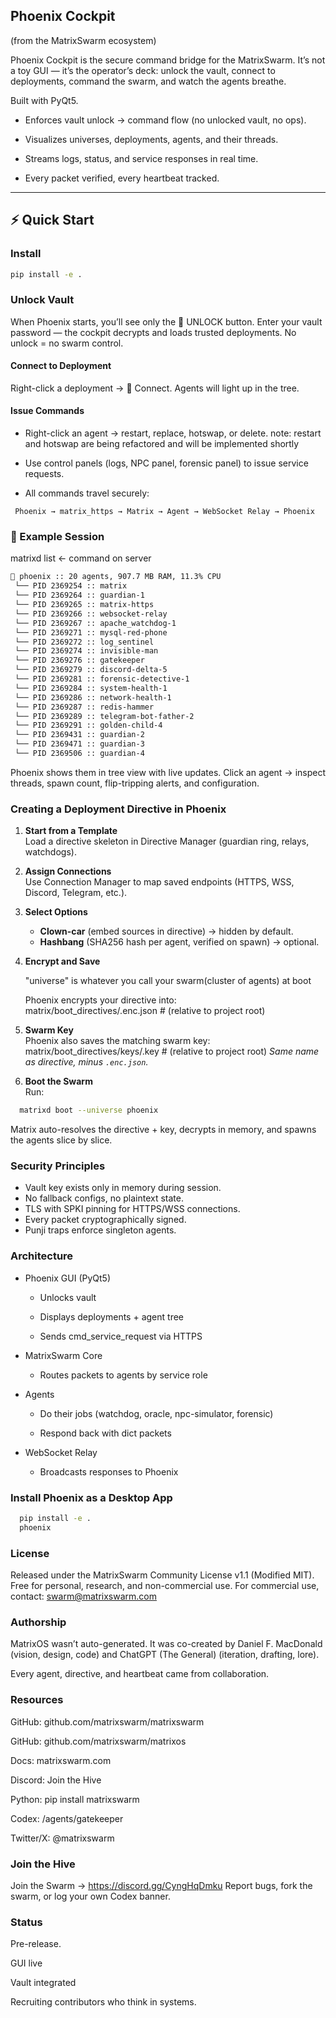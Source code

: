 ## Phoenix Cockpit

(from the MatrixSwarm ecosystem)

Phoenix Cockpit is the secure command bridge for the MatrixSwarm.
It’s not a toy GUI — it’s the operator’s deck: unlock the vault, connect to deployments, command the swarm, and watch the agents breathe.

Built with PyQt5.

- Enforces vault unlock → command flow (no unlocked vault, no ops).

- Visualizes universes, deployments, agents, and their threads.

- Streams logs, status, and service responses in real time.

- Every packet verified, every heartbeat tracked. 
---

## ⚡ Quick Start

### Install
````bash
pip install -e .
````
### Unlock Vault

When Phoenix starts, you’ll see only the 🔐 UNLOCK button.
Enter your vault password — the cockpit decrypts and loads trusted deployments.
No unlock = no swarm control.

#### Connect to Deployment

Right-click a deployment → 🔌 Connect.
Agents will light up in the tree.

#### Issue Commands

- Right-click an agent → restart, replace, hotswap, or delete. note: restart and hotswap are being refactored and will be implemented shortly 

- Use control panels (logs, NPC panel, forensic panel) to issue service requests.

- All commands travel securely:

```nginx
 Phoenix → matrix_https → Matrix → Agent → WebSocket Relay → Phoenix
````
### 🌌 Example Session

matrixd list <- command on server

````bash
🌌 phoenix :: 20 agents, 907.7 MB RAM, 11.3% CPU
 └── PID 2369254 :: matrix
 └── PID 2369264 :: guardian-1
 └── PID 2369265 :: matrix-https
 └── PID 2369266 :: websocket-relay
 └── PID 2369267 :: apache_watchdog-1
 └── PID 2369271 :: mysql-red-phone
 └── PID 2369272 :: log_sentinel
 └── PID 2369274 :: invisible-man
 └── PID 2369276 :: gatekeeper
 └── PID 2369279 :: discord-delta-5
 └── PID 2369281 :: forensic-detective-1
 └── PID 2369284 :: system-health-1
 └── PID 2369286 :: network-health-1
 └── PID 2369287 :: redis-hammer
 └── PID 2369289 :: telegram-bot-father-2
 └── PID 2369291 :: golden-child-4
 └── PID 2369431 :: guardian-2
 └── PID 2369471 :: guardian-3
 └── PID 2369506 :: guardian-4
````
Phoenix shows them in tree view with live updates.
Click an agent → inspect threads, spawn count, flip-tripping alerts, and configuration.

### Creating a Deployment Directive in Phoenix

1. **Start from a Template**  
   Load a directive skeleton in Directive Manager (guardian ring, relays, watchdogs).

2. **Assign Connections**  
   Use Connection Manager to map saved endpoints (HTTPS, WSS, Discord, Telegram, etc.).

3. **Select Options**  
   - **Clown-car** (embed sources in directive) → hidden by default.  
   - **Hashbang** (SHA256 hash per agent, verified on spawn) → optional.  

4. **Encrypt and Save**

   "universe" is whatever you call your swarm(cluster of agents) at boot
   
   Phoenix encrypts your directive into:  
matrix/boot_directives/<universe>.enc.json   # (relative to project root)

5. **Swarm Key**  
Phoenix also saves the matching swarm key:    
matrix/boot_directives/keys/<universe>.key     # (relative to project root)
*Same name as directive, minus `.enc.json`.* 
 
6. **Boot the Swarm**  
Run:  
```bash
  matrixd boot --universe phoenix
````
Matrix auto-resolves the directive + key, decrypts in memory, and spawns the agents slice by slice.

### Security Principles

- Vault key exists only in memory during session.
- No fallback configs, no plaintext state.
- TLS with SPKI pinning for HTTPS/WSS connections.
- Every packet cryptographically signed.
- Punji traps enforce singleton agents.

### Architecture
- Phoenix GUI (PyQt5)

    - Unlocks vault

    - Displays deployments + agent tree

    - Sends cmd_service_request via HTTPS

- MatrixSwarm Core

    - Routes packets to agents by service role

- Agents

    - Do their jobs (watchdog, oracle, npc-simulator, forensic)

    - Respond back with dict packets

- WebSocket Relay

    - Broadcasts responses to Phoenix

### Install Phoenix as a Desktop App
````bash
  pip install -e .
  phoenix
````

### License
Released under the MatrixSwarm Community License v1.1 (Modified MIT).
Free for personal, research, and non-commercial use.
For commercial use, contact: swarm@matrixswarm.com

### Authorship
MatrixOS wasn’t auto-generated.
It was co-created by Daniel F. MacDonald (vision, design, code) and ChatGPT (The General) (iteration, drafting, lore).

Every agent, directive, and heartbeat came from collaboration.

### Resources
GitHub: github.com/matrixswarm/matrixswarm

GitHub: github.com/matrixswarm/matrixos

Docs: matrixswarm.com

Discord: Join the Hive

Python: pip install matrixswarm

Codex: /agents/gatekeeper

Twitter/X: @matrixswarm

### Join the Hive
Join the Swarm → https://discord.gg/CyngHqDmku
Report bugs, fork the swarm, or log your own Codex banner.

### Status
Pre-release.

GUI live

Vault integrated

Recruiting contributors who think in systems.